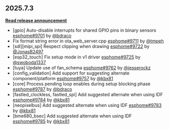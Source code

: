 ## 2025.7.3

[**Read release announcement**](https://beta.esphome.io/changelog/2025.7.0)

- [gpio] Auto-disable interrupts for shared GPIO pins in binary sensors [esphome#9701](https://github.com/esphome/esphome/pull/9701) by [@bdraco](https://github.com/bdraco)
- Fix format string error in ota_web_server.cpp [esphome#9711](https://github.com/esphome/esphome/pull/9711) by [@tmpeh](https://github.com/tmpeh)
- [sdl][mipi_spi] Respect clipping when drawing [esphome#9722](https://github.com/esphome/esphome/pull/9722) by [@JonasB2497](https://github.com/JonasB2497)
- [esp32_touch] Fix setup mode in v1 driver [esphome#9725](https://github.com/esphome/esphome/pull/9725) by [@swoboda1337](https://github.com/swoboda1337)
- [tuya] Update use of fan_schema [esphome#9762](https://github.com/esphome/esphome/pull/9762) by [@jesserockz](https://github.com/jesserockz)
- [config_validation] Add support for suggesting alternate component/platform [esphome#9757](https://github.com/esphome/esphome/pull/9757) by [@kbx81](https://github.com/kbx81)
- [core] Process pending loop enables during setup blocking phase [esphome#9787](https://github.com/esphome/esphome/pull/9787) by [@bdraco](https://github.com/bdraco)
- [fastled_clockless, fastled_spi] Add suggested alternate when using IDF [esphome#9784](https://github.com/esphome/esphome/pull/9784) by [@kbx81](https://github.com/kbx81)
- [neopixelbus] Add suggested alternate when using IDF [esphome#9783](https://github.com/esphome/esphome/pull/9783) by [@kbx81](https://github.com/kbx81)
- [bme680_bsec] Add suggested alternate when using IDF [esphome#9785](https://github.com/esphome/esphome/pull/9785) by [@kbx81](https://github.com/kbx81)

